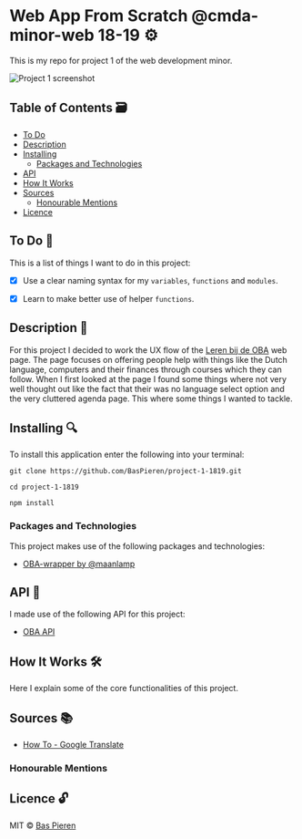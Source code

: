 # Web App From Scratch @cmda-minor-web 18-19 ⚙️

This is my repo for project 1 of the web development minor.

![Project 1 screenshot](https://i.imgur.com/xbocDDu.png)

## Table of Contents 🗃
* [To Do](#to-do-)
* [Description](#description-)
* [Installing](#installing-)
  * [Packages and Technologies](#packages-and-technologies)
* [API](#api-)
* [How It Works](#how-it-works-)
* [Sources](#sources-)
  * [Honourable Mentions](#honourable-mentions)
* [Licence](#licence-)

## To Do 📌
This is a list of things I want to do in this project:

- [X] Use a clear naming syntax for my `variables`, `functions` and `modules`.
- [X] Learn to make better use of helper `functions`.


## Description 📝
For this project I decided to work the UX flow of the [Leren bij de OBA](https://www.oba.nl/educatie/leren.html) web page. The page focuses on offering people help with things like the Dutch language, computers and their finances through courses which they can follow. When I first looked at the page I found some things where not very well thought out like the fact that their was no language select option and the very cluttered agenda page. This where some things I wanted to tackle.

## Installing 🔍
To install this application enter the following into your terminal:
```
git clone https://github.com/BasPieren/project-1-1819.git

cd project-1-1819

npm install
```

### Packages and Technologies
This project makes use of the following packages and technologies:

* [OBA-wrapper by @maanlamp](https://github.com/maanlamp/OBA-wrapper)

## API 🐒
I made use of the following API for this project:

* [OBA API](https://zoeken.oba.nl/api/v1/)

## How It Works 🛠️
Here I explain some of the core functionalities of this project.


## Sources 📚

* [How To - Google Translate](https://www.w3schools.com/howto/howto_google_translate.asp)

### Honourable Mentions


## Licence 🔓
MIT © [Bas Pieren](https://github.com/BasPieren)
